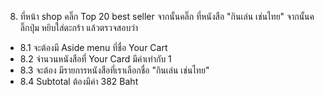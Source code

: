 8. ที่หน้า shop คลิ๊ก Top 20 best seller จากนั้นคลิ๊ก ที่หนังสือ "กินเล่น เช่นไทย" จากนั้นคลิ๊กปุ่ม หยิบใส่ตะกร้า แล้วตรวจสอบว่า
  * 8.1 จะต้องมี Aside menu ที่ชื่อ Your Cart
  * 8.2 จำนวนหนังสือที่ Your Card มีค่าเท่ากับ 1
  * 8.3 จะต้อง มีรายการหนังสือที่เราเลือกชื่อ "กินเล่น เช่นไทย"
  * 8.4 Subtotal ต้องมีค่า 382 Baht
